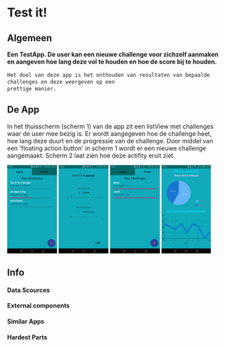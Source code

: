# Test it!


## Algemeen
**Een TestApp. De user kan een nieuwe challenge voor zichzelf aanmaken en aangeven hoe lang deze vol te houden en hoe de score bij te houden.**

```
Het doel van deze app is het onthouden van resultaten van bepaalde challenges en deze weergeven op een  
prettige manier.  
```


## De App

In het thuisscherm (scherm 1) van de app zit een listView met challenges waar de user mee bezig is. Er wordt aangegeven hoe de challenge heet, hoe lang deze duurt en de progressie van de challenge. Door middel van een 'floating action button' in scherm 1 wordt er een nieuwe challenge aangemaakt. Scherm 2 laat zien hoe deze actifity eruit ziet. 

<img src="https://github.com/Quint-Langeveld/Project/blob/master/doc/Screenshot_20190130-163928.png" width="23%" height="23%" title="scherm1"/> <img src="https://github.com/Quint-Langeveld/Project/blob/master/doc/Screenshot_20190130-163823.png" width="23%" height="23%"/> <img src="https://github.com/Quint-Langeveld/Project/blob/master/doc/Screenshot_20190130-163940.png" width="23%" height="23%"/> <img src="https://github.com/Quint-Langeveld/Project/blob/master/doc/Screenshot_20190125-223320.png" width="23%" height="23%"/>

 
## Info
#### Data Scources 


#### External components


#### Similar Apps


#### Hardest Parts

